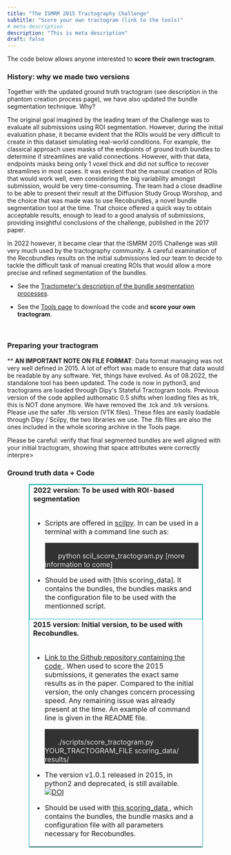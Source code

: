 ```yaml
---
title: "The ISMRM 2015 Tractography Challenge"
subtitle: "Score your own tractogram (link to the tools)"
# meta description
description: "This is meta description"
draft: false
---
```


The code below allows anyone interested to **score their own tractogram**. 



### History: why we made two versions

Together with the updated ground truth tractogram (see description in the phantom creation process page), we have also updated the bundle segmentation technique. Why?

The original goal imagined by the leading team of the Challenge was to evaluate all submissions using ROI segmentation. However, during the initial evaluation phase, it became evident that the ROIs would be very difficult to create in this dataset simulating real-world conditions. For example, the classical approach uses masks of the endpoints of ground truth bundles to determine if streamlines are valid connections. However, with that data, endpoints masks being only 1 voxel thick and did not suffice to recover streamlines in most cases. It was evident that the manual creation of ROIs that would work well, even considering the big variability amongst submission, would be very time-consuming. The team had a close deadline to be able to present their result at the Diffusion Study Group Worshop, and the choice that was made was to use Recobundles, a novel bundle segmentation tool at the time. That choice offered a quick way to obtain acceptable results, enough to lead to a good analysis of submissions, providing insightful conclusions of the challenge, published in the 2017 paper.

In 2022 however, it became clear that the ISMRM 2015 Challenge was still very much used by the tractography community. A careful examination of the Recobundles results on the initial submissions led our team to decide to tackle the difficult task of manual creating ROIs that would allow a more precise and refined segmentation of the bundles.


- See the <a href="/tractometer/bundle_segmentation">Tractometer's description of the bundle segmentation processes</a>.

- See the <a href="/ismrm2015/tools">Tools page</a> to download the code and **score your own tractogram**.

<br>


### Preparing your tractogram

** **AN IMPORTANT NOTE ON FILE FORMAT**: Data format managing was not very well defined in 2015. A lot of effort was made to ensure that data would be readable by any software. Yet, things have evolved. As of 08.2022, the standalone tool has been updated. The code is now in python3, and tractograms are loaded through Dipy's Stateful Tractogram tools. Previous version of the code applied authomatic 0.5 shifts when loading files as trk, this is NOT done anymore. We have removed the .tck and .trk versions. Please use the safer .fib version (VTK files). These files are easily loadable through Dipy / Scilpy, the two libraries we use. The .fib files are also the ones included in the whole scoring archive in the Tools page.


  Please be careful: verify that final segmented bundles are well aligned with your initial tractogram, showing that space attributes were correctly interpre>



### Ground truth data + Code

<table style="border:1px solid #0AA8A7;width:80%;margin-left:auto; margin-right:auto;">

<tr>
<td style="width:40%;border:1px solid #0AA8A7"> <b>2022 version: To be used with ROI-based segmentation</b><br><br>

- Scripts are offered in <a href="https://github.com/scilus/scilpy"> scilpy</a>. In can be used in a terminal with a command line such as:

    <p style="background-color:#323232; color:#e5e5e5"> 
    <br>
    &nbsp;&nbsp;&nbsp;&nbsp;&nbsp;&nbsp;
    python scil_score_tractogram.py [more information to come] 
    <br>
    </p>

- Should be used with [this scoring_data]. It contains the bundles, the bundles masks and the configuration file to be used with the mentionned script.
</td>
</tr>




<tr>
<td style="width:40%"> <b>2015 version: Initial version, to be used with Recobundles.</b><br><br>

- <a href="https://github.com/scilus/ismrm_2015_tractography_challenge_scoring"> Link to the Github repository containing the code </a>. When used to score the 2015 submissions, it generates the exact same results as in the paper. Compared to the initial version, the only changes concern processing speed. Any remaining issue was already present at the time. An example of command line is given in the README file.
    <p style="background-color:#323232; color:#e5e5e5"> 
      <br>
      &nbsp;&nbsp;&nbsp;&nbsp;&nbsp;&nbsp;
      ./scripts/score_tractogram.py YOUR_TRACTOGRAM_FILE scoring_data/ results/
     <br>
    </p>

- The version v1.0.1 released in 2015, in python2 and deprecated, is still available. <a href="https://doi.org/10.5281/zenodo.810130"><img src="https://zenodo.org/badge/DOI/10.5281/zenodo.810130.svg" alt="DOI"></a>
- Should be used with <a href="https://scil.usherbrooke.ca/ismrm2015/scoring_data_tractography_challenge.tar.gz"> this scoring_data </a>, which contains the bundles, the bundle masks and a configuration file with all parameters necessary for Recobundles.
</td>
</tr>

</table>



  [comment]: <> (md5 TCK: 1fee5fb38db7fcf924984add25d2b370. TRK: 4efe8b07a9cc5cbbd96227ca255ccd5a)
